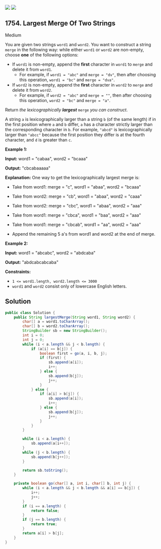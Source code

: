 [![](https://img.shields.io/github/stars/javadev/LeetCode-in-Java?label=Stars&style=flat-square)](https://github.com/javadev/LeetCode-in-Java)
[![](https://img.shields.io/github/forks/javadev/LeetCode-in-Java?label=Fork%20me%20on%20GitHub%20&style=flat-square)](https://github.com/javadev/LeetCode-in-Java/fork)

## 1754\. Largest Merge Of Two Strings

Medium

You are given two strings `word1` and `word2`. You want to construct a string `merge` in the following way: while either `word1` or `word2` are non-empty, choose **one** of the following options:

*   If `word1` is non-empty, append the **first** character in `word1` to `merge` and delete it from `word1`.
    *   For example, if `word1 = "abc"` and `merge = "dv"`, then after choosing this operation, `word1 = "bc"` and `merge = "dva"`.
*   If `word2` is non-empty, append the **first** character in `word2` to `merge` and delete it from `word2`.
    *   For example, if `word2 = "abc"` and `merge = ""`, then after choosing this operation, `word2 = "bc"` and `merge = "a"`.

Return _the lexicographically **largest**_ `merge` _you can construct_.

A string `a` is lexicographically larger than a string `b` (of the same length) if in the first position where `a` and `b` differ, `a` has a character strictly larger than the corresponding character in `b`. For example, `"abcd"` is lexicographically larger than `"abcc"` because the first position they differ is at the fourth character, and `d` is greater than `c`.

**Example 1:**

**Input:** word1 = "cabaa", word2 = "bcaaa"

**Output:** "cbcabaaaaa"

**Explanation:** One way to get the lexicographically largest merge is: 

- Take from word1: merge = "c", word1 = "abaa", word2 = "bcaaa" 

- Take from word2: merge = "cb", word1 = "abaa", word2 = "caaa" 

- Take from word2: merge = "cbc", word1 = "abaa", word2 = "aaa" 

- Take from word1: merge = "cbca", word1 = "baa", word2 = "aaa" 

- Take from word1: merge = "cbcab", word1 = "aa", word2 = "aaa" 

- Append the remaining 5 a's from word1 and word2 at the end of merge.

**Example 2:**

**Input:** word1 = "abcabc", word2 = "abdcaba"

**Output:** "abdcabcabcaba"

**Constraints:**

*   `1 <= word1.length, word2.length <= 3000`
*   `word1` and `word2` consist only of lowercase English letters.

## Solution

```java
public class Solution {
    public String largestMerge(String word1, String word2) {
        char[] a = word1.toCharArray();
        char[] b = word2.toCharArray();
        StringBuilder sb = new StringBuilder();
        int i = 0;
        int j = 0;
        while (i < a.length && j < b.length) {
            if (a[i] == b[j]) {
                boolean first = go(a, i, b, j);
                if (first) {
                    sb.append(a[i]);
                    i++;
                } else {
                    sb.append(b[j]);
                    j++;
                }
            } else {
                if (a[i] > b[j]) {
                    sb.append(a[i]);
                    i++;
                } else {
                    sb.append(b[j]);
                    j++;
                }
            }
        }

        while (i < a.length) {
            sb.append(a[i++]);
        }
        while (j < b.length) {
            sb.append(b[j++]);
        }

        return sb.toString();
    }

    private boolean go(char[] a, int i, char[] b, int j) {
        while (i < a.length && j < b.length && a[i] == b[j]) {
            i++;
            j++;
        }
        if (i == a.length) {
            return false;
        }
        if (j == b.length) {
            return true;
        }
        return a[i] > b[j];
    }
}
```
